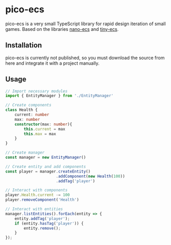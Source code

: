 # pico-ecs

pico-ecs is a very small TypeScript library for rapid design iteration of small games. Based on the libraries [nano-ecs](https://github.com/noffle/nano-ecs) and [tiny-ecs](https://github.com/bvalosek/tiny-ecs).

## Installation
pico-ecs is currently not published, so you must download the source from here and integrate it with a project manually.

## Usage
```ts
// Import necessary modules
import { EntityManager } from './EntityManager'

// Create components
class Health {
    current: number
    max: number
    constructor(max: number){
        this.current = max
        this.max = max
    }
}

// Create manager
const manager = new EntityManager()

// Create entity and add components
const player = manager.createEntity()
                      .addComponent(new Health(100))
                      .addTag('player')

// Interact with components
player.Health.current -= 100
player.removeComponent('Health')

// Interact with entities
manager.listEntities().forEach(entity => {
    entity.addTag('player');
    if (entity.hasTag('player')) {
        entity.remove();
    }
});
```
